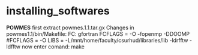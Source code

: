 # installing_softwares

**POWMES**
first extract powmes.1.1.tar.gx
Changes in powmes1.1/bin/Makefile:
  FC: gfortran
  FCFLAGS = -O -fopenmp -DDOOMP
  #FCFLAGS = -O
  LIBS = -L/mnt/home/faculty/csurhud/libraries/lib -ldrfftw -ldfftw 
  now enter comand: make
  
